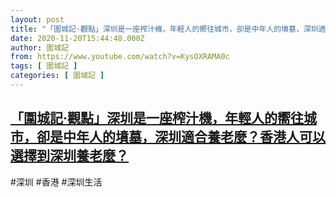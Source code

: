 ```yaml
---
layout: post
title: "「圍城記·觀點」深圳是一座榨汁機，年輕人的嚮往城市，卻是中年人的墳墓，深圳適合養老麼？香港人可以選擇到深圳養老麼？"
date: 2020-11-20T15:44:48.000Z
author: 圍城記
from: https://www.youtube.com/watch?v=KysOXRAMA0c
tags: [ 圍城記 ]
categories: [ 圍城記 ]
---
```

<!--1605887088000-->
[「圍城記·觀點」深圳是一座榨汁機，年輕人的嚮往城市，卻是中年人的墳墓，深圳適合養老麼？香港人可以選擇到深圳養老麼？](https://www.youtube.com/watch?v=KysOXRAMA0c)
------

<div>
#深圳 #香港 #深圳生活
</div>
